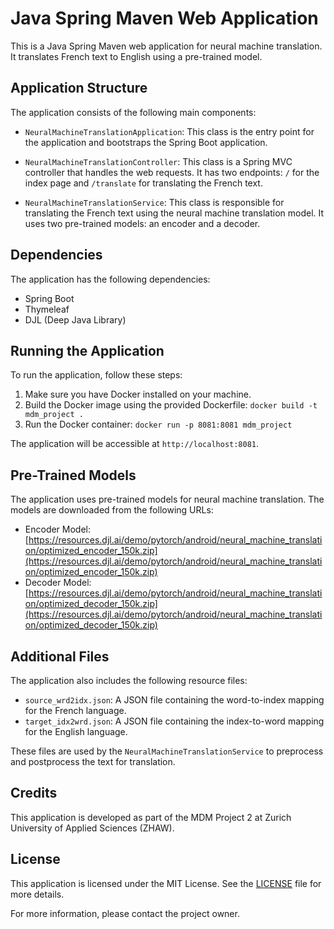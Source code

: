 # Java Spring Maven Web Application

This is a Java Spring Maven web application for neural machine translation. It translates French text to English using a pre-trained model.

## Application Structure

The application consists of the following main components:

- `NeuralMachineTranslationApplication`: This class is the entry point for the application and bootstraps the Spring Boot application.

- `NeuralMachineTranslationController`: This class is a Spring MVC controller that handles the web requests. It has two endpoints: `/` for the index page and `/translate` for translating the French text.

- `NeuralMachineTranslationService`: This class is responsible for translating the French text using the neural machine translation model. It uses two pre-trained models: an encoder and a decoder.

## Dependencies

The application has the following dependencies:

- Spring Boot
- Thymeleaf
- DJL (Deep Java Library)

## Running the Application

To run the application, follow these steps:

1. Make sure you have Docker installed on your machine.
2. Build the Docker image using the provided Dockerfile: `docker build -t mdm_project .`
3. Run the Docker container: `docker run -p 8081:8081 mdm_project`

The application will be accessible at `http://localhost:8081`.

## Pre-Trained Models

The application uses pre-trained models for neural machine translation. The models are downloaded from the following URLs:

- Encoder Model: [https://resources.djl.ai/demo/pytorch/android/neural_machine_translation/optimized_encoder_150k.zip](https://resources.djl.ai/demo/pytorch/android/neural_machine_translation/optimized_encoder_150k.zip)
- Decoder Model: [https://resources.djl.ai/demo/pytorch/android/neural_machine_translation/optimized_decoder_150k.zip](https://resources.djl.ai/demo/pytorch/android/neural_machine_translation/optimized_decoder_150k.zip)

## Additional Files

The application also includes the following resource files:

- `source_wrd2idx.json`: A JSON file containing the word-to-index mapping for the French language.
- `target_idx2wrd.json`: A JSON file containing the index-to-word mapping for the English language.

These files are used by the `NeuralMachineTranslationService` to preprocess and postprocess the text for translation.

## Credits

This application is developed as part of the MDM Project 2 at Zurich University of Applied Sciences (ZHAW).

## License

This application is licensed under the MIT License. See the [LICENSE](LICENSE) file for more details.

For more information, please contact the project owner.
